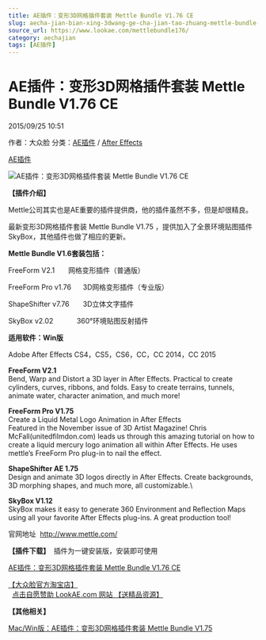 ```yaml
---
title: AE插件：变形3D网格插件套装 Mettle Bundle V1.76 CE
slug: aecha-jian-bian-xing-3dwang-ge-cha-jian-tao-zhuang-mettle-bundle-v1-76-ce
source_url: https://www.lookae.com/mettlebundle176/
category: aechajian
tags: [AE插件]
---
```

# AE插件：变形3D网格插件套装 Mettle Bundle V1.76 CE

2015/09/25 10:51

作者：大众脸
分类：[AE插件](https://www.lookae.com/after-effects/aechajian/) / [After Effects](https://www.lookae.com/after-effects/)

[AE插件](https://www.lookae.com/tag/ae%e6%8f%92%e4%bb%b6/)

![AE插件：变形3D网格插件套装 Mettle Bundle V1.76 CE](https://www.lookae.com/wp-content/uploads/2015/05/Mettle-Bundle.jpg "AE插件：变形3D网格插件套装 Mettle Bundle V1.76 CE-LookAE.com")

**【插件介绍】**

Mettle公司其实也是AE重要的插件提供商，他的插件虽然不多，但是却很精良。

最新变形3D网格插件套装 Mettle Bundle V1.75 ，提供加入了全景环境贴图插件SkyBox，其他插件也做了相应的更新。

**Mettle Bundle V1.6套装包括：**

FreeForm V2.1       网格变形插件（普通版）

FreeForm Pro v1.76      3D网格变形插件（专业版）

ShapeShifter v7.76       3D立体文字插件

SkyBox v2.02            360°环境贴图反射插件

**适用软件：Win版**

Adobe After Effects CS4，CS5，CS6，CC，CC 2014，CC 2015

**FreeForm V2.1**  
Bend, Warp and Distort a 3D layer in After Effects. Practical to create cylinders, curves, ribbons, and folds. Easy to create terrains, tunnels, animate water, character animation, and much more!

**FreeForm Pro V1.75**  
Create a Liquid Metal Logo Animation in After Effects  
Featured in the November issue of 3D Artist Magazine! Chris McFall(unitedfilmdon.com) leads us through this amazing tutorial on how to create a liquid mercury logo animation all within After Effects. He uses mettle’s FreeForm Pro plug-in to nail the effect.

**ShapeShifter AE 1.75**  
Design and animate 3D logos directly in After Effects. Create backgrounds, 3D morphing shapes, and much more, all customizable.\

**SkyBox V1.12**  
SkyBox makes it easy to generate 360 Environment and Reflection Maps using all your favorite After Effects plug-ins. A great production tool!

官网地址  http://www.mettle.com/

**【插件下载】**  插件为一键安装版，安装即可使用

[AE插件：变形3D网格插件套装 Mettle Bundle V1.76 CE](https://www.400gb.com/file/119962910)

[【大众脸官方淘宝店】](https://lookae.taobao.com/)                [点击自愿赞助 LookAE.com 网站 【送精品资源】](https://www.lookae.com/sponsor/)

**【其他相关】**

[Mac/Win版：AE插件：变形3D网格插件套装 Mettle Bundle V1.75](https://www.lookae.com/mettlebundle175/)
